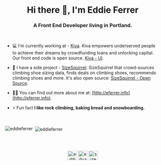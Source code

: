 <!--
**eddieferrer/eddieferrer** is a ✨ _special_ ✨ repository because its `README.md` (this file) appears on your GitHub profile.

Here are some ideas to get you started:

- 🔭 I’m currently working on ...
- 🌱 I’m currently learning ...
- 👯 I’m looking to collaborate on ...
- 🤔 I’m looking for help with ...
- 💬 Ask me about ...
- 📫 How to reach me: ...
- 😄 Pronouns: ...
- ⚡ Fun fact: ...
-->

<h1 align="center">Hi there 👋, I'm Eddie Ferrer</h1>
<h3 align="center">A Front End Developer living in Portland.</h3>
<br/>

- 💻 I’m currently working at - [Kiva](kiva.org). Kiva empowers underserved people to achieve their dreams by crowdfunding loans and unlocking capital. Our front end code is open source. [Kiva - UI](https://github.com/kiva/ui).

- 🧗 I have a side project - [SizeSquirrel](sizesquirrel.com). SizeSquirrel that crowd-sources climbing shoe sizing data, finds deals on climbing shoes, recommends climbing shoes and more. It's also open source: [SizeSquirrel - Open Source](https://github.com/eddieferrer/sizesquirrel-open).

- 👨‍💻 You can find out more about me at: [http://eferrer.info](http://eferrer.info).

- ⚡ Fun fact **I like rock climbing, baking bread and snowboarding.**
<br/>

<p align="center">
<p><img align="left" src="https://github-readme-stats.vercel.app/api/top-langs/?username=eddieferrer&layout=compact&hide=html" alt="eddieferrer" /></p>
<p>&nbsp;<img align="center" src="https://github-readme-stats.vercel.app/api?username=eddieferrer&show_icons=true" alt="eddieferrer" /></p>
</p>

<br/>
<br/>

<p align="center">
<a href="https://github.com/eddieferrer" target="blank"><img align="center" src="https://cdn.jsdelivr.net/npm/simple-icons@3.0.1/icons/github.svg" alt="eddieferrer" height="30" width="30" /></a>
<a href="https://linkedin.com/in/eduardoferrer" target="blank"><img align="center" src="https://cdn.jsdelivr.net/npm/simple-icons@3.0.1/icons/linkedin.svg" alt="eduardoferrer" height="30" width="30" /></a>
<a href="https://instagram.com/sizesquirrel" target="blank"><img align="center" src="https://cdn.jsdelivr.net/npm/simple-icons@3.0.1/icons/instagram.svg" alt="sizesquirrel" height="30" width="30" /></a>
</p>
